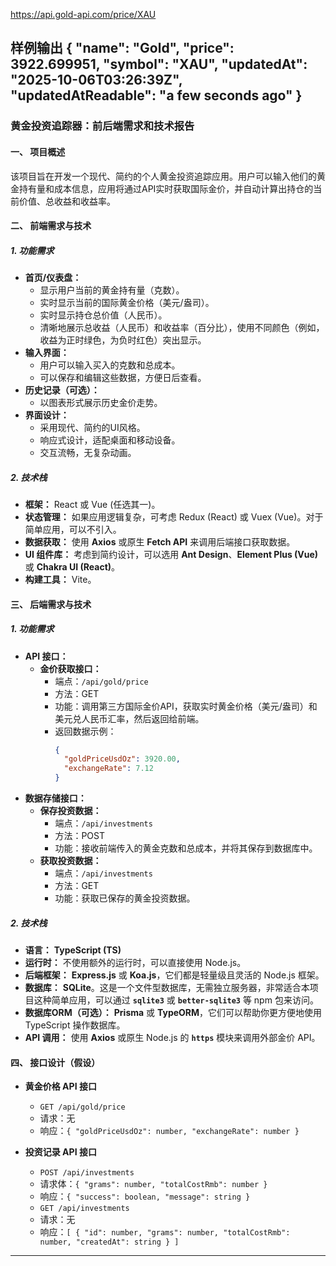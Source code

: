 https://api.gold-api.com/price/XAU

样例输出 
{
  "name": "Gold",
  "price": 3922.699951,
  "symbol": "XAU",
  "updatedAt": "2025-10-06T03:26:39Z",
  "updatedAtReadable": "a few seconds ago"
}
-----

### **黄金投资追踪器：前后端需求和技术报告**

#### **一、 项目概述**

该项目旨在开发一个现代、简约的个人黄金投资追踪应用。用户可以输入他们的黄金持有量和成本信息，应用将通过API实时获取国际金价，并自动计算出持仓的当前价值、总收益和收益率。

#### **二、 前端需求与技术**

##### **1. 功能需求**

  * **首页/仪表盘：**
      * 显示用户当前的黄金持有量（克数）。
      * 实时显示当前的国际黄金价格（美元/盎司）。
      * 实时显示持仓总价值（人民币）。
      * 清晰地展示总收益（人民币）和收益率（百分比），使用不同颜色（例如，收益为正时绿色，为负时红色）突出显示。
  * **输入界面：**
      * 用户可以输入买入的克数和总成本。
      * 可以保存和编辑这些数据，方便日后查看。
  * **历史记录（可选）：**
      * 以图表形式展示历史金价走势。
  * **界面设计：**
      * 采用现代、简约的UI风格。
      * 响应式设计，适配桌面和移动设备。
      * 交互流畅，无复杂动画。

##### **2. 技术栈**

  * **框架：** React 或 Vue (任选其一)。
  * **状态管理：** 如果应用逻辑复杂，可考虑 Redux (React) 或 Vuex (Vue)。对于简单应用，可以不引入。
  * **数据获取：** 使用 **Axios** 或原生 **Fetch API** 来调用后端接口获取数据。
  * **UI 组件库：** 考虑到简约设计，可以选用 **Ant Design**、**Element Plus (Vue)** 或 **Chakra UI (React)**。
  * **构建工具：** Vite。

#### **三、 后端需求与技术**

##### **1. 功能需求**

  * **API 接口：**
      * **金价获取接口：**
          * 端点：`/api/gold/price`
          * 方法：GET
          * 功能：调用第三方国际金价API，获取实时黄金价格（美元/盎司）和美元兑人民币汇率，然后返回给前端。
          * 返回数据示例：
            ```json
            {
              "goldPriceUsdOz": 3920.00,
              "exchangeRate": 7.12
            }
            ```
  * **数据存储接口：**
      * **保存投资数据：**
          * 端点：`/api/investments`
          * 方法：POST
          * 功能：接收前端传入的黄金克数和总成本，并将其保存到数据库中。
      * **获取投资数据：**
          * 端点：`/api/investments`
          * 方法：GET
          * 功能：获取已保存的黄金投资数据。

##### **2. 技术栈**

  * **语言：** **TypeScript (TS)**
  * **运行时：** 不使用额外的运行时，可以直接使用 Node.js。
  * **后端框架：** **Express.js** 或 **Koa.js**，它们都是轻量级且灵活的 Node.js 框架。
  * **数据库：** **SQLite**。这是一个文件型数据库，无需独立服务器，非常适合本项目这种简单应用，可以通过 **`sqlite3`** 或 **`better-sqlite3`** 等 npm 包来访问。
  * **数据库ORM（可选）：** **Prisma** 或 **TypeORM**，它们可以帮助你更方便地使用 TypeScript 操作数据库。
  * **API 调用：** 使用 **Axios** 或原生 Node.js 的 **`https`** 模块来调用外部金价 API。

#### **四、 接口设计（假设）**

  * **黄金价格 API 接口**

      * `GET /api/gold/price`
      * 请求：无
      * 响应：`{ "goldPriceUsdOz": number, "exchangeRate": number }`

  * **投资记录 API 接口**

      * `POST /api/investments`
      * 请求体：`{ "grams": number, "totalCostRmb": number }`
      * 响应：`{ "success": boolean, "message": string }`
      * `GET /api/investments`
      * 请求：无
      * 响应：`[ { "id": number, "grams": number, "totalCostRmb": number, "createdAt": string } ]`
-----